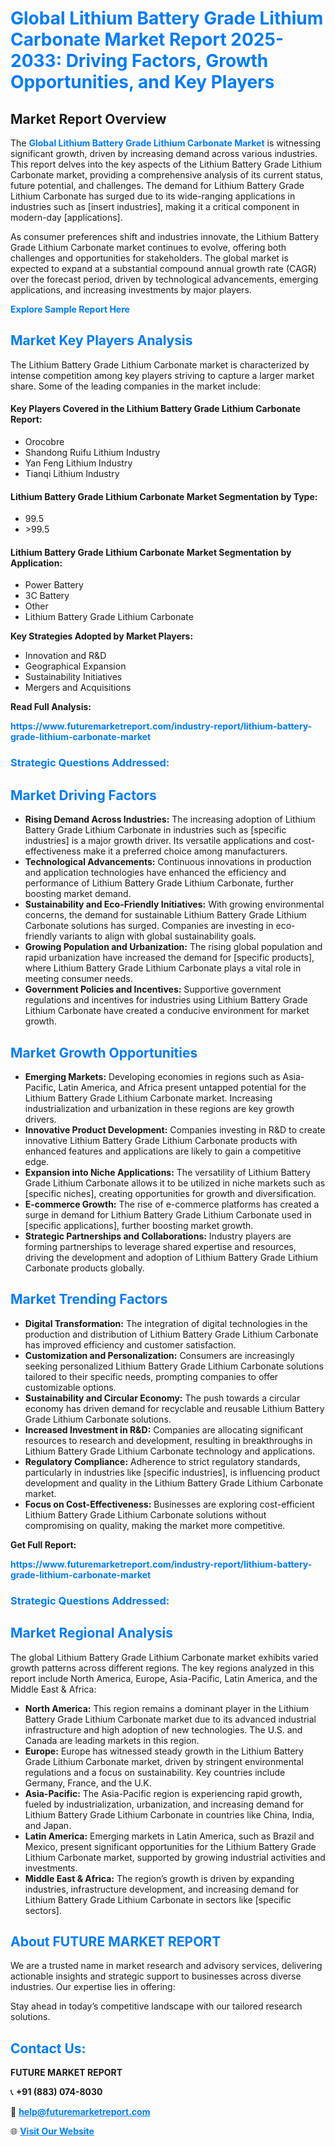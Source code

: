 <h1 style="color: #007BFF;">Global Lithium Battery Grade Lithium Carbonate Market Report 2025-2033: Driving Factors, Growth Opportunities, and Key Players</h1>

<section id="overview">
<h2>Market Report Overview</h2>
<p>The <a href="https://www.futuremarketreport.com/industry-report/lithium-battery-grade-lithium-carbonate-market" style="color: #007BFF; text-decoration: none;"><strong>Global Lithium Battery Grade Lithium Carbonate Market</strong></a> is witnessing significant growth, driven by increasing demand across various industries. This report delves into the key aspects of the Lithium Battery Grade Lithium Carbonate market, providing a comprehensive analysis of its current status, future potential, and challenges. The demand for Lithium Battery Grade Lithium Carbonate has surged due to its wide-ranging applications in industries such as [insert industries], making it a critical component in modern-day [applications].</p>
<p>As consumer preferences shift and industries innovate, the Lithium Battery Grade Lithium Carbonate market continues to evolve, offering both challenges and opportunities for stakeholders. The global market is expected to expand at a substantial compound annual growth rate (CAGR) over the forecast period, driven by technological advancements, emerging applications, and increasing investments by major players.</p>
</section>

<section id="overview">
<p><a href="https://www.futuremarketreport.com/request-sample/reportId=111080" style="color: #007BFF; text-decoration: none;"><strong>Explore Sample Report Here</strong></a></p>
</section>

<section id="key-players">
<h2 style="color: #007BFF;">Market Key Players Analysis</h2>
<p>The Lithium Battery Grade Lithium Carbonate market is characterized by intense competition among key players striving to capture a larger market share. Some of the leading companies in the market include:</p>
<h4>Key Players Covered in the Lithium Battery Grade Lithium Carbonate Report:</h4>
<ul><li>Orocobre</li><li>Shandong Ruifu Lithium Industry</li><li>Yan Feng Lithium Industry</li><li>Tianqi Lithium Industry</li></ul>
<h4>Lithium Battery Grade Lithium Carbonate Market Segmentation by Type:</h4>
<ul><li>99.5</li><li>&gt;99.5</li></ul>

<h4>Lithium Battery Grade Lithium Carbonate Market Segmentation by Application:</h4>
<ul><li>Power Battery</li><li>3C Battery</li><li>Other</li><li>Lithium Battery Grade Lithium Carbonate</li></ul>
<p><strong>Key Strategies Adopted by Market Players:</strong></p>
<ul>
<li>Innovation and R&D</li>
<li>Geographical Expansion</li>
<li>Sustainability Initiatives</li>
<li>Mergers and Acquisitions</li>
</ul>
</section>

<section>
<p><strong>Read Full Analysis: </strong></p><a href="https://www.futuremarketreport.com/industry-report/lithium-battery-grade-lithium-carbonate-market" style="color: #007BFF; text-decoration: none;"><strong>https://www.futuremarketreport.com/industry-report/lithium-battery-grade-lithium-carbonate-market</strong></a>
<h3 style="color: #007BFF;">Strategic Questions Addressed:</h3>
</section>

<section id="driving-factors">
<h2 style="color: #007BFF;">Market Driving Factors</h2>
<ul>
<li><strong>Rising Demand Across Industries:</strong> The increasing adoption of Lithium Battery Grade Lithium Carbonate in industries such as [specific industries] is a major growth driver. Its versatile applications and cost-effectiveness make it a preferred choice among manufacturers.</li>
<li><strong>Technological Advancements:</strong> Continuous innovations in production and application technologies have enhanced the efficiency and performance of Lithium Battery Grade Lithium Carbonate, further boosting market demand.</li>
<li><strong>Sustainability and Eco-Friendly Initiatives:</strong> With growing environmental concerns, the demand for sustainable Lithium Battery Grade Lithium Carbonate solutions has surged. Companies are investing in eco-friendly variants to align with global sustainability goals.</li>
<li><strong>Growing Population and Urbanization:</strong> The rising global population and rapid urbanization have increased the demand for [specific products], where Lithium Battery Grade Lithium Carbonate plays a vital role in meeting consumer needs.</li>
<li><strong>Government Policies and Incentives:</strong> Supportive government regulations and incentives for industries using Lithium Battery Grade Lithium Carbonate have created a conducive environment for market growth.</li>
</ul>
</section>

<section id="growth-opportunities">
<h2 style="color: #007BFF;">Market Growth Opportunities</h2>
<ul>
<li><strong>Emerging Markets:</strong> Developing economies in regions such as Asia-Pacific, Latin America, and Africa present untapped potential for the Lithium Battery Grade Lithium Carbonate market. Increasing industrialization and urbanization in these regions are key growth drivers.</li>
<li><strong>Innovative Product Development:</strong> Companies investing in R&D to create innovative Lithium Battery Grade Lithium Carbonate products with enhanced features and applications are likely to gain a competitive edge.</li>
<li><strong>Expansion into Niche Applications:</strong> The versatility of Lithium Battery Grade Lithium Carbonate allows it to be utilized in niche markets such as [specific niches], creating opportunities for growth and diversification.</li>
<li><strong>E-commerce Growth:</strong> The rise of e-commerce platforms has created a surge in demand for Lithium Battery Grade Lithium Carbonate used in [specific applications], further boosting market growth.</li>
<li><strong>Strategic Partnerships and Collaborations:</strong> Industry players are forming partnerships to leverage shared expertise and resources, driving the development and adoption of Lithium Battery Grade Lithium Carbonate products globally.</li>
</ul>
</section>

<section id="trending-factors">
<h2 style="color: #007BFF;">Market Trending Factors</h2>
<ul>
<li><strong>Digital Transformation:</strong> The integration of digital technologies in the production and distribution of Lithium Battery Grade Lithium Carbonate has improved efficiency and customer satisfaction.</li>
<li><strong>Customization and Personalization:</strong> Consumers are increasingly seeking personalized Lithium Battery Grade Lithium Carbonate solutions tailored to their specific needs, prompting companies to offer customizable options.</li>
<li><strong>Sustainability and Circular Economy:</strong> The push towards a circular economy has driven demand for recyclable and reusable Lithium Battery Grade Lithium Carbonate solutions.</li>
<li><strong>Increased Investment in R&D:</strong> Companies are allocating significant resources to research and development, resulting in breakthroughs in Lithium Battery Grade Lithium Carbonate technology and applications.</li>
<li><strong>Regulatory Compliance:</strong> Adherence to strict regulatory standards, particularly in industries like [specific industries], is influencing product development and quality in the Lithium Battery Grade Lithium Carbonate market.</li>
<li><strong>Focus on Cost-Effectiveness:</strong> Businesses are exploring cost-efficient Lithium Battery Grade Lithium Carbonate solutions without compromising on quality, making the market more competitive.</li>
</ul>
</section>

<section>
<p><strong>Get Full Report: </strong></p><a href="https://www.futuremarketreport.com/industry-report/lithium-battery-grade-lithium-carbonate-market" style="color: #007BFF; text-decoration: none;"><strong>https://www.futuremarketreport.com/industry-report/lithium-battery-grade-lithium-carbonate-market</strong></a>
<h3 style="color: #007BFF;">Strategic Questions Addressed:</h3>
</section>


<section id="regional-analysis">
<h2 style="color: #007BFF;">Market Regional Analysis</h2>
<p>The global Lithium Battery Grade Lithium Carbonate market exhibits varied growth patterns across different regions. The key regions analyzed in this report include North America, Europe, Asia-Pacific, Latin America, and the Middle East & Africa:</p>
<ul>
<li><strong>North America:</strong> This region remains a dominant player in the Lithium Battery Grade Lithium Carbonate market due to its advanced industrial infrastructure and high adoption of new technologies. The U.S. and Canada are leading markets in this region.</li>
<li><strong>Europe:</strong> Europe has witnessed steady growth in the Lithium Battery Grade Lithium Carbonate market, driven by stringent environmental regulations and a focus on sustainability. Key countries include Germany, France, and the U.K.</li>
<li><strong>Asia-Pacific:</strong> The Asia-Pacific region is experiencing rapid growth, fueled by industrialization, urbanization, and increasing demand for Lithium Battery Grade Lithium Carbonate in countries like China, India, and Japan.</li>
<li><strong>Latin America:</strong> Emerging markets in Latin America, such as Brazil and Mexico, present significant opportunities for the Lithium Battery Grade Lithium Carbonate market, supported by growing industrial activities and investments.</li>
<li><strong>Middle East & Africa:</strong> The region’s growth is driven by expanding industries, infrastructure development, and increasing demand for Lithium Battery Grade Lithium Carbonate in sectors like [specific sectors].</li>
</ul>
</section>

<footer>
<h2 style="color: #007BFF;">About FUTURE MARKET REPORT</h2>
<p>We are a trusted name in market research and advisory services, delivering actionable insights and strategic support to businesses across diverse industries. Our expertise lies in offering:</p>

<p>Stay ahead in today’s competitive landscape with our tailored research solutions.</p>

<h2 style="color: #007BFF;">Contact Us:</h2>
<p><strong>FUTURE MARKET REPORT</strong></p>
<p>📞 <strong>+91 (883) 074-8030</strong></p>
<p>📧 <strong><a href="mailto:help@futuremarketreport.com" style="color: #007BFF;">help@futuremarketreport.com</a></strong></p>
<p>🌐 <strong><a href="https://www.futuremarketreport.com/" style="color: #007BFF;">Visit Our Website</a></strong></p>
</footer>